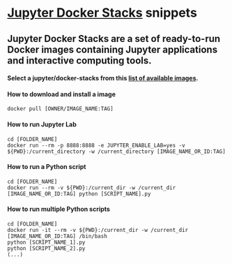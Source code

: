 # [Jupyter Docker Stacks](https://github.com/jupyter/docker-stacks) snippets
## Jupyter Docker Stacks are a set of ready-to-run Docker images containing Jupyter applications and interactive computing tools.

#### Select a jupyter/docker-stacks from this [list of available images](https://github.com/jupyter/docker-stacks/blob/master/docs/using/selecting.md).

#### How to download and install a image

```
docker pull [OWNER/IMAGE_NAME:TAG]
```

#### How to run Jupyter Lab

```
cd [FOLDER_NAME]
docker run --rm -p 8888:8888 -e JUPYTER_ENABLE_LAB=yes -v ${PWD}:/current_directory -w /current_directory [IMAGE_NAME_OR_ID:TAG]
```

#### How to run a Python script

```
cd [FOLDER_NAME]
docker run --rm -v ${PWD}:/current_dir -w /current_dir [IMAGE_NAME_OR_ID:TAG] python [SCRIPT_NAME].py
```

#### How to run multiple Python scripts

```
cd [FOLDER_NAME]
docker run -it --rm -v ${PWD}:/current_dir -w /current_dir [IMAGE_NAME_OR_ID:TAG] /bin/bash
python [SCRIPT_NAME_1].py
python [SCRIPT_NAME_2].py
(...)
```
